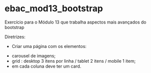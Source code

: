 # ebac_mod13_bootstrap
Exercício para o Módulo 13 que trabalha aspectos mais avançados do bootstrap

Diretrizes:

* Criar uma página com os elementos:
 - carousel de imagens;
 - grid : desktop 3 itens por linha / tablet 2 itens / mobile 1 item;
 - em cada coluna deve ter um card.